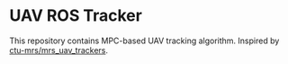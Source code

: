 # UAV ROS Tracker

This repository contains MPC-based UAV tracking algorithm. Inspired by [ctu-mrs/mrs_uav_trackers](https://github.com/ctu-mrs/mrs_uav_trackers).

